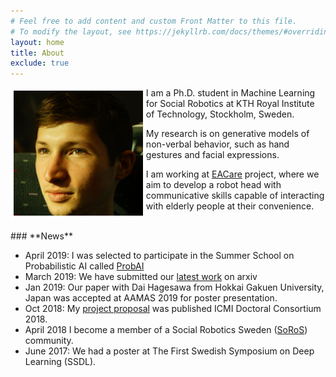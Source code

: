 ```yaml
---
# Feel free to add content and custom Front Matter to this file.
# To modify the layout, see https://jekyllrb.com/docs/themes/#overriding-theme-defaults
layout: home
title: About
exclude: true
---
```

<img style="float: left; border: 5px solid white" src="assets/me2.jpeg" height="200" alt="portrait">
I am a Ph.D. student in Machine Learning for Social Robotics at KTH Royal Institute of Technology, Stockholm, Sweden.

My research is on generative models of non-verbal behavior, such as hand gestures and facial expressions.

I am working at [EACare](http://www.csc.kth.se/cvap/EACare/) project, where we aim to develop a robot head with communicative skills capable of interacting with elderly people at their convenience.




<br>
### **News**

* April 2019: I was selected to participate in the Summer School on Probabilistic AI called [ProbAI](https://probabilistic.ai/)
* March 2019: We have submitted our [latest work](http://export.arxiv.org/abs/1903.03369) on arxiv
* Jan 2019: Our paper with Dai Hagesawa from Hokkai Gakuen University, Japan was accepted at AAMAS 2019 for poster presentation.
* Oct 2018: My [project proposal](https://www.researchgate.net/publication/328032360_Data_Driven_Non-Verbal_Behavior_Generation_for_Humanoid_Robots) was published ICMI Doctoral Consortium 2018.
* April 2018 I become a member of a Social Robotics Sweden ([SoRoS](https://soros-community.github.io/)) community.
* June 2017: We had a poster at The First Swedish Symposium on Deep Learning (SSDL).
